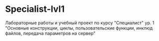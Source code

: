 # Specialist-lvl1
Лабораторные работы и учебный проект по курсу "Специалист" ур. 1 <br>
"Основные конструкции, циклы, пользовательские функции, инклюд файлов, передача параметров на сервер"
